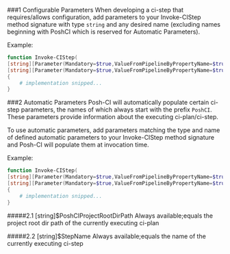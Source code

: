 ###1 Configurable Parameters
When developing a ci-step that requires/allows configuration, add parameters to your Invoke-CIStep method signature with type `string` and any desired name (excluding names beginning with PoshCI which is reserved for Automatic Parameters).

Example:
```PowerShell
function Invoke-CIStep(
[string][Parameter(Mandatory=$true,ValueFromPipelineByPropertyName=$true)]$CustomParam1,
[string][Parameter(Mandatory=$true,ValueFromPipelineByPropertyName=$true)]$CustomParam2)
{
    # implementation snipped...
}

```

###2 Automatic Parameters
Posh-CI will automatically populate certain ci-step parameters, the names of which always start with the prefix `PoshCI`.
These parameters provide information about the executing ci-plan/ci-step. 

To use automatic parameters, add parameters matching the type and name of defined automatic parameters to your Invoke-CIStep method signature and Posh-CI will populate them at invocation time.

Example:
```PowerShell
function Invoke-CIStep(
[string][Parameter(Mandatory=$true,ValueFromPipelineByPropertyName=$true)]$PoshCIProjectRootDirPath,
[string][Parameter(Mandatory=$true,ValueFromPipelineByPropertyName=$true)]$PoshCIStepName)
{
    # implementation snipped...
}

```

#####2.1 [string]$PoshCIProjectRootDirPath
Always available;equals the project root dir path of the currently executing ci-plan

#####2.2 [string]$StepName
Always available;equals the name of the currently executing ci-step
